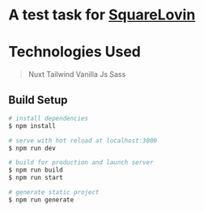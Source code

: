 # A test task for [SquareLovin](https://www.squarelovin.com)

# Technologies Used

> Nuxt
> Tailwind
> Vanilla Js
> Sass

## Build Setup

```bash
# install dependencies
$ npm install

# serve with hot reload at localhost:3000
$ npm run dev

# build for production and launch server
$ npm run build
$ npm run start

# generate static project
$ npm run generate
```
